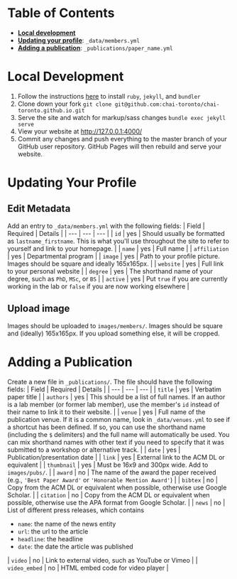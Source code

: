 # Table of Contents
- **[Local development](#local-development)**
- **[Updating your profile](#updating-your-profile)**: `_data/members.yml`
- **[Adding a publication](#adding-a-publication)**: `_publications/paper_name.yml`

# Local Development
1. Follow the instructions [here](https://jekyllrb.com/docs/installation/) to install `ruby`, `jekyll`, and `bundler`
2. Clone down your fork `git clone git@github.com:chai-toronto/chai-toronto.github.io.git`
3. Serve the site and watch for markup/sass changes `bundle exec jekyll serve`
4. View your website at http://127.0.0.1:4000/
5. Commit any changes and push everything to the master branch of your GitHub user repository. GitHub Pages will then rebuild and serve your website.

# Updating Your Profile
## Edit Metadata
Add an entry to `_data/members.yml` with the following fields:
| Field | Required | Details |
| --- | --- | --- |
| `id` | yes | Should usually be formatted as `lastname_firstname`. This is what you'll use throughout the site to refer to yourself and link to your homepage. |
| `name` | yes | Full name |
| `affiliation` | yes | Departmental program |
| `image` | yes | Path to your profile picture. Images should be square and ideally 165x165px. |
| `website` | yes | Full link to your personal website |
| `degree` | yes | The shorthand name of your degree, such as `PhD`, `MSc`, or `BS` |
| `active` | yes | Put `true` if you are currently working in the lab or `false` if you are now working elsewhere |

## Upload image
Images should be uploaded to `images/members/`. Images should be square and (ideally) 165x165px. If you upload something else, it will be cropped.

# Adding a Publication
Create a new file in `_publications/`. The file should have the following fields:
| Field | Required | Details |
| --- | --- | --- |
| `title` | yes | Verbatim paper title |
| `authors` | yes | This should be a list of full names. If an author is a lab member (or former lab member), use the member's `id` instead of their name to link it to their website. |
| `venue` | yes | Full name of the publication venue. If it is a common name, look in `_data/venues.yml` to see if a shortcut has been defined. If so, you can use the shorthand name (including the `$` delimiters) and the full name will automatically be used. You can mix shorthand names with other text if you need to specify that it was submitted to a workshop or alternative track. |
| `date` | yes | Publication/presentation date |
| `link` | yes | External link to the ACM DL or equivalent |
| `thumbnail` | yes | Must be 16x9 and 300px wide. Add to `images/pubs/`. |
| `award` | no | The name of the award the paper received (e.g., `'Best Paper Award'` or `'Honorable Mention Award'`) |
| `bibtex` | no | Copy from the ACM DL or equivalent when possible, otherwise use Google Scholar. |
| `citation` | no | Copy from the ACM DL or equivalent when possible, otherwise use the APA format from Google Scholar. |
| `news` | no | List of different press releases, which contains <ul><li>`name`: the name of the news entity</li><li>`url`: the url to the article</li><li>`headline`: the headline</li><li>`date`: the date the article was published</li></ul>
| `video` | no | Link to external video, such as YouTube or Vimeo |
| `video_embed` | no | HTML embed code for video player |